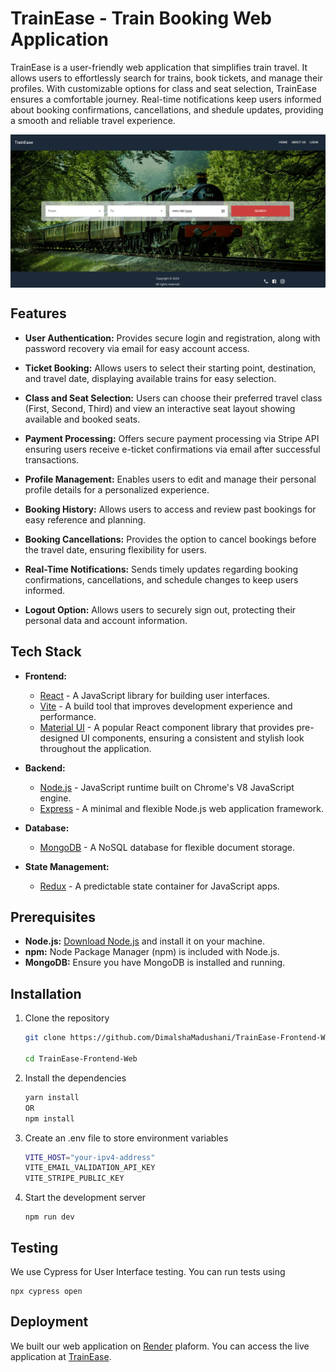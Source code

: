 
# TrainEase - Train Booking Web Application

TrainEase is a user-friendly web application that simplifies train travel. It allows users to effortlessly search for trains, book tickets, and manage their profiles. With customizable options for class and seat selection, TrainEase ensures a comfortable journey. Real-time notifications keep users informed about booking confirmations, cancellations, and shedule updates, providing a smooth and reliable travel experience.


<div style="display: flex; flex-wrap: wrap; justify-content: space-around;">
    <img src="./src/assets/Home.PNG" alt="Home Screen"/>
</div>

## Features

- **User Authentication:** Provides secure login and registration, along with password recovery via email for easy account access. 
  

- **Ticket Booking:** Allows users to select their starting point, destination, and travel date, displaying available trains for easy selection.
  

- **Class and Seat Selection:** Users can choose their preferred travel class (First, Second, Third) and view an interactive seat layout showing available and booked seats.
  

- **Payment Processing:** Offers secure payment processing via Stripe API ensuring users receive e-ticket confirmations via email after successful transactions.
  
- **Profile Management:** Enables users to edit and manage their personal profile details for a personalized experience.
  

- **Booking History:** Allows users to access and review past bookings for easy reference and planning.

- **Booking Cancellations:** Provides the option to cancel bookings before the travel date, ensuring flexibility for users.

- **Real-Time Notifications:** Sends timely updates regarding booking confirmations, cancellations, and schedule changes to keep users informed.
  

- **Logout Option:** Allows users to securely sign out, protecting their personal data and account information.
  

## Tech Stack

- **Frontend:** 
  - [React](https://reactjs.org/) - A JavaScript library for building user interfaces.
  - [Vite](https://vitejs.dev/) - A build tool that improves development experience and performance.
  - [Material UI](https://mui.com/) - A popular React component library that provides pre-designed UI components, ensuring a consistent and stylish look throughout the application.

- **Backend:** 
  - [Node.js](https://nodejs.org/) - JavaScript runtime built on Chrome's V8 JavaScript engine.
  - [Express](https://expressjs.com/) - A minimal and flexible Node.js web application framework.

- **Database:** 
  - [MongoDB](https://www.mongodb.com/) - A NoSQL database for flexible document storage.

- **State Management:** 
  - [Redux](https://redux.js.org/) - A predictable state container for JavaScript apps.


## Prerequisites

- **Node.js:** [Download Node.js](https://nodejs.org/) and install it on your machine.
- **npm:** Node Package Manager (npm) is included with Node.js.
- **MongoDB:** Ensure you have MongoDB is installed and running.

## Installation
1. Clone the repository

    ```bash
   git clone https://github.com/DimalshaMadushani/TrainEase-Frontend-Web.git

   cd TrainEase-Frontend-Web
2. Install the dependencies

    ```bash
    yarn install
    OR
   npm install
3. Create an .env file to store environment variables

    ```bash
   VITE_HOST="your-ipv4-address"
   VITE_EMAIL_VALIDATION_API_KEY
   VITE_STRIPE_PUBLIC_KEY

4. Start the development server

    ```
    npm run dev
    ```



## Testing

We use Cypress for User Interface testing. You can run tests using

```
npx cypress open
```

## Deployment

We built our web application on [Render](https://render.com/) plaform. You can access the live application at [TrainEase](https://trainease-frontend-web.onrender.com).

<!-- ```
eas build --platform ios/android
``` -->
<!-- ## Contribution

Contributions are welcome! If you find a bug or want to suggest a feature, feel free to open an issue or submit a pull request. -->

